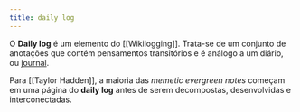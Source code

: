 ```yaml
---
title: daily log
---
```


O **Daily log** é um elemento do [[Wikilogging]]. Trata-se de um conjunto de anotações que contém pensamentos transitórios e é análogo a um diário, ou [journal]([[journaling]]).

Para [[Taylor Hadden]], a maioria das *memetic evergreen notes* começam em uma página do **daily log** antes de serem decompostas, desenvolvidas e interconectadas.